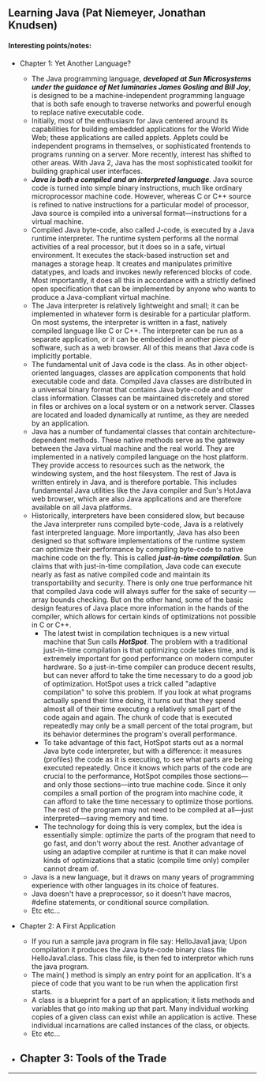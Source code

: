 ## Learning Java (Pat Niemeyer, Jonathan Knudsen) 

#### Interesting points/notes:

- Chapter 1: Yet Another Language?
  - The Java programming language, ***developed at Sun Microsystems under the guidance of Net luminaries James Gosling and Bill Joy***, is designed to be a machine-independent programming language that is both safe enough to traverse networks and powerful enough to replace native executable code.
  - Initially, most of the enthusiasm for Java centered around its capabilities for building embedded applications for the World Wide Web; these applications are called applets. Applets could be independent programs in themselves, or sophisticated frontends to programs running on a server. More recently, interest has shifted to other areas. With Java 2, Java has the most sophisticated toolkit for building graphical user interfaces. 
  - ***Java is both a compiled and an interpreted language***. Java source code is turned into simple binary instructions, much like ordinary microprocessor machine code. However, whereas C or C++ source is refined to native instructions for a particular model of processor, Java source is compiled into a universal format—instructions for a virtual machine.
  - Compiled Java byte-code, also called J-code, is executed by a Java runtime interpreter. The runtime system performs all the normal activities of a real processor, but it does so in a safe, virtual environment. It executes the stack-based instruction set and manages a storage heap. It creates and manipulates primitive datatypes, and loads and invokes newly referenced blocks of code. Most importantly, it does all this in accordance with a strictly defined open specification that can be implemented by anyone who wants to produce a Java-compliant virtual machine.
  - The Java interpreter is relatively lightweight and small; it can be implemented in whatever form is desirable for a particular platform. On most systems, the interpreter is written in a fast, natively compiled language like C or C++. The interpreter can be run as a separate application, or it can be embedded in another piece of software, such as a web browser. All of this means that Java code is implicitly portable.
  - The fundamental unit of Java code is the class. As in other object-oriented languages, classes are application components that hold executable code and data. Compiled Java classes are distributed in a universal binary format that contains Java byte-code and other class information. Classes can be maintained discretely and stored in files or archives on a local system or on a network server. Classes are located and loaded dynamically at runtime, as they are needed by an application.
  - Java has a number of fundamental classes that contain architecture-dependent methods. These native methods serve as the gateway between the Java virtual machine and the real world. They are implemented in a natively compiled language on the host platform. They provide access to resources such as the network, the windowing system, and the host filesystem. The rest of Java is written entirely in Java, and is therefore portable. This includes fundamental Java utilities like the Java compiler and Sun's HotJava web browser, which are also Java applications and are therefore available on all Java platforms.
  - Historically, interpreters have been considered slow, but because the Java interpreter runs compiled byte-code, Java is a relatively fast interpreted language. More importantly, Java has also been designed so that software implementations of the runtime system can optimize their performance by compiling byte-code to native machine code on the fly. This is called ***just-in-time compilation***. Sun claims that with just-in-time compilation, Java code can execute nearly as fast as native compiled code and maintain its transportability and security. There is only one true performance hit that compiled Java code will always suffer for the sake of security — array bounds checking. But on the other hand, some of the basic design features of Java place more information in the hands of the compiler, which allows for certain kinds of optimizations not possible in C or C++.
    - The latest twist in compilation techniques is a new virtual machine that Sun calls ***HotSpot***. The problem with a traditional just-in-time compilation is that optimizing code takes time, and is extremely important for good performance on modern computer hardware. So a just-in-time compiler can produce decent results, but can never afford to take the time necessary to do a good job of optimization. HotSpot uses a trick called "adaptive compilation" to solve this problem. If you look at what programs actually spend their time doing, it turns out that they spend almost all of their time executing a relatively small part of the code again and again. The chunk of code that is executed repeatedly may only be a small percent of the total program, but its behavior determines the program's overall performance.
    - To take advantage of this fact, HotSpot starts out as a normal Java byte code interpreter, but with a difference: it measures (profiles) the code as it is executing, to see what parts are being executed repeatedly. Once it knows which parts of the code are crucial to the performance, HotSpot compiles those sections—and only those sections—into true machine code. Since it only compiles a small portion of the program into machine code, it can afford to take the time necessary to optimize those portions. The rest of the program may not need to be compiled at all—just interpreted—saving memory and time.
    - The technology for doing this is very complex, but the idea is essentially simple: optimize the parts of the program that need to go fast, and don't worry about the rest. Another advantage of using an adaptive compiler at runtime is that it can make novel kinds of optimizations that a static (compile time only) compiler cannot dream of.
  - Java is a new language, but it draws on many years of programming experience with other languages in its choice of features.
  - Java doesn't have a preprocessor, so it doesn't have macros, #define statements, or conditional source compilation.
  - Etc etc...

- Chapter 2: A First Application
  - If you run a sample java program in file say: HelloJava1.java; Upon compilation it produces the Java byte-code binary class file HelloJava1.class. This class file, is then fed to interpretor which runs the java program. 
  - The main( ) method is simply an entry point for an application. It's a piece of code that you want to be run when the application first starts.
  - A class is a blueprint for a part of an application; it lists methods and variables that go into making up that part. Many individual working copies of a given class can exist while an application is active. These individual incarnations are called instances of the class, or objects. 
  - Etc etc...

- Chapter 3: Tools of the Trade
  - 

--------------------------------

